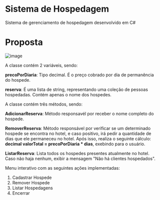# Sistema de Hospedagem
Sistema de gerenciamento de hospedagem desenvolvido em C#

# Proposta
![image](https://github.com/user-attachments/assets/07dbb6e5-f0dc-4c29-ab27-ffe2ea5089d9)


A classe contém 2 variáveis, sendo: 


**precoPorDiaria**: Tipo decimal. É o preço cobrado por dia de permanência do hospede. 


**reserva**: É uma lista de string, representando uma coleção de pessoas hospedadas. Contém apenas o nome dos hospedes.

A classe contém três métodos, sendo:

**AdicionarReserva**: Método responsavél por receber o nome completo do hospede.

**RemoverReserva**: Método responsável por verificar se um determinado hospede se encontra no hotel, e caso positivo, irá pedir a quantidade de dias que ele permaneceu no hotel. Após isso, realiza o seguinte cálculo: **decimal valorTotal = precoPorDiaria * dias**, exebindo para o usuário.

**ListarReserva**: Lista todos os hospedes presentes atualmente no hotel. Caso não haja nenhum, exibir a mensagem "Não há clientes hospedados".


Menu interativo com as seguintes ações implementadas:
1. Cadastrar Hospede
2. Remover Hospede
3. Listar Hospedagens
4. Encerrar
